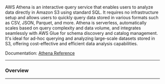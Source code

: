 AWS Athena is an interactive query service that enables users to analyze data directly in Amazon S3 using standard SQL. It requires no infrastructure setup and allows users to quickly query data stored in various formats such as CSV, JSON, Parquet, and more. Athena is serverless, automatically scales based on query complexity and data volume, and integrates seamlessly with AWS Glue for schema discovery and catalog management. It's ideal for ad-hoc querying and analyzing large-scale datasets stored in S3, offering cost-effective and efficient data analysis capabilities.

Documentation: [Athena Reference](https://aws.amazon.com/athena/)
___
### Overview

___
